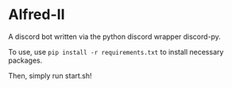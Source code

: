 # Alfred-II
A discord bot written via the python discord wrapper discord-py.

To use, use `pip install -r requirements.txt` to install necessary packages.

Then, simply run start.sh!

